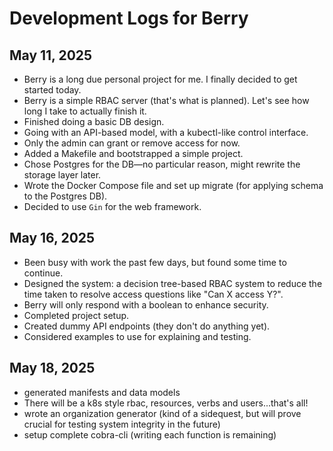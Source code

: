 # Development Logs for Berry

## May 11, 2025

- Berry is a long due personal project for me. I finally decided to get started today.
- Berry is a simple RBAC server (that's what is planned). Let's see how long I take to actually finish it.
- Finished doing a basic DB design.
- Going with an API-based model, with a kubectl-like control interface.
- Only the admin can grant or remove access for now.
- Added a Makefile and bootstrapped a simple project.
- Chose Postgres for the DB—no particular reason, might rewrite the storage layer later.
- Wrote the Docker Compose file and set up migrate (for applying schema to the Postgres DB).
- Decided to use `Gin` for the web framework.

## May 16, 2025

- Been busy with work the past few days, but found some time to continue.
- Designed the system: a decision tree-based RBAC system to reduce the time taken to resolve access questions like "Can X access Y?".
- Berry will only respond with a boolean to enhance security.
- Completed project setup.
- Created dummy API endpoints (they don't do anything yet).
- Considered examples to use for explaining and testing.

## May 18, 2025

- generated manifests and data models
- There will be a k8s style rbac, resources, verbs and users...that's all!
- wrote an organization generator (kind of a sidequest, but will prove crucial for testing system integrity in the future)
- setup complete cobra-cli (writing each function is remaining)
